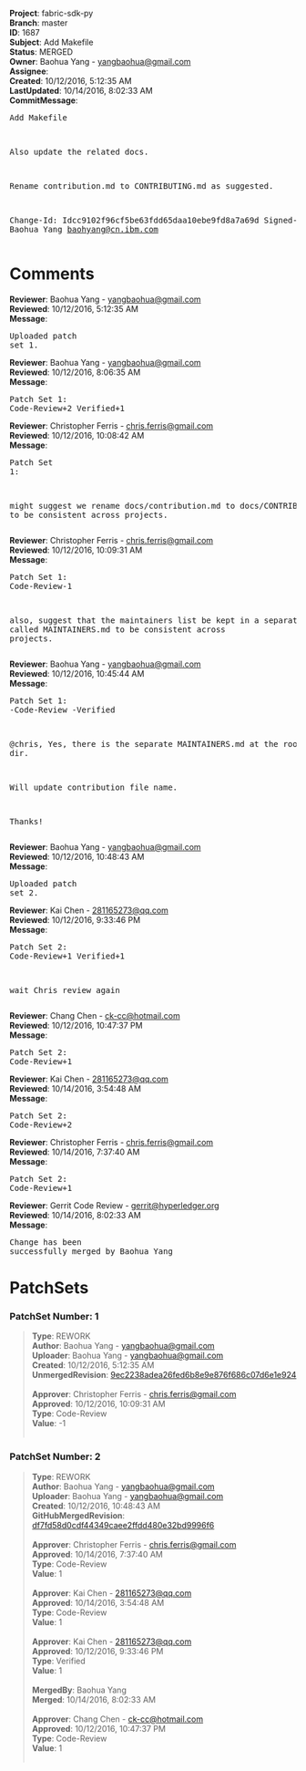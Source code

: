 <strong>Project</strong>: fabric-sdk-py<br><strong>Branch</strong>: master<br><strong>ID</strong>: 1687<br><strong>Subject</strong>: Add Makefile<br><strong>Status</strong>: MERGED<br><strong>Owner</strong>: Baohua Yang - yangbaohua@gmail.com<br><strong>Assignee</strong>:<br><strong>Created</strong>: 10/12/2016, 5:12:35 AM<br><strong>LastUpdated</strong>: 10/14/2016, 8:02:33 AM<br><strong>CommitMessage</strong>:<br><pre>Add Makefile

Also update the related docs.

Rename contribution.md to CONTRIBUTING.md as suggested.

Change-Id: Idcc9102f96cf5be63fdd65daa10ebe9fd8a7a69d
Signed-off-by: Baohua Yang <baohyang@cn.ibm.com>
</pre><h1>Comments</h1><strong>Reviewer</strong>: Baohua Yang - yangbaohua@gmail.com<br><strong>Reviewed</strong>: 10/12/2016, 5:12:35 AM<br><strong>Message</strong>: <pre>Uploaded patch set 1.</pre><strong>Reviewer</strong>: Baohua Yang - yangbaohua@gmail.com<br><strong>Reviewed</strong>: 10/12/2016, 8:06:35 AM<br><strong>Message</strong>: <pre>Patch Set 1: Code-Review+2 Verified+1</pre><strong>Reviewer</strong>: Christopher Ferris - chris.ferris@gmail.com<br><strong>Reviewed</strong>: 10/12/2016, 10:08:42 AM<br><strong>Message</strong>: <pre>Patch Set 1:

might suggest we rename docs/contribution.md to docs/CONTRIBUTING.md to be consistent across projects.</pre><strong>Reviewer</strong>: Christopher Ferris - chris.ferris@gmail.com<br><strong>Reviewed</strong>: 10/12/2016, 10:09:31 AM<br><strong>Message</strong>: <pre>Patch Set 1: Code-Review-1

also, suggest that the maintainers list be kept in a separate file called MAINTAINERS.md to be consistent across projects.</pre><strong>Reviewer</strong>: Baohua Yang - yangbaohua@gmail.com<br><strong>Reviewed</strong>: 10/12/2016, 10:45:44 AM<br><strong>Message</strong>: <pre>Patch Set 1: -Code-Review -Verified

@chris,
Yes, there is the separate MAINTAINERS.md at the root dir.

Will update contribution file name.

Thanks!</pre><strong>Reviewer</strong>: Baohua Yang - yangbaohua@gmail.com<br><strong>Reviewed</strong>: 10/12/2016, 10:48:43 AM<br><strong>Message</strong>: <pre>Uploaded patch set 2.</pre><strong>Reviewer</strong>: Kai Chen - 281165273@qq.com<br><strong>Reviewed</strong>: 10/12/2016, 9:33:46 PM<br><strong>Message</strong>: <pre>Patch Set 2: Code-Review+1 Verified+1

wait Chris review again</pre><strong>Reviewer</strong>: Chang Chen - ck-cc@hotmail.com<br><strong>Reviewed</strong>: 10/12/2016, 10:47:37 PM<br><strong>Message</strong>: <pre>Patch Set 2: Code-Review+1</pre><strong>Reviewer</strong>: Kai Chen - 281165273@qq.com<br><strong>Reviewed</strong>: 10/14/2016, 3:54:48 AM<br><strong>Message</strong>: <pre>Patch Set 2: Code-Review+2</pre><strong>Reviewer</strong>: Christopher Ferris - chris.ferris@gmail.com<br><strong>Reviewed</strong>: 10/14/2016, 7:37:40 AM<br><strong>Message</strong>: <pre>Patch Set 2: Code-Review+1</pre><strong>Reviewer</strong>: Gerrit Code Review - gerrit@hyperledger.org<br><strong>Reviewed</strong>: 10/14/2016, 8:02:33 AM<br><strong>Message</strong>: <pre>Change has been successfully merged by Baohua Yang</pre><h1>PatchSets</h1><h3>PatchSet Number: 1</h3><blockquote><strong>Type</strong>: REWORK<br><strong>Author</strong>: Baohua Yang - yangbaohua@gmail.com<br><strong>Uploader</strong>: Baohua Yang - yangbaohua@gmail.com<br><strong>Created</strong>: 10/12/2016, 5:12:35 AM<br><strong>UnmergedRevision</strong>: [9ec2238adea26fed6b8e9e876f686c07d6e1e924](https://github.com/hyperledger-gerrit-archive/fabric-sdk-py/commit/9ec2238adea26fed6b8e9e876f686c07d6e1e924)<br><br><strong>Approver</strong>: Christopher Ferris - chris.ferris@gmail.com<br><strong>Approved</strong>: 10/12/2016, 10:09:31 AM<br><strong>Type</strong>: Code-Review<br><strong>Value</strong>: -1<br><br></blockquote><h3>PatchSet Number: 2</h3><blockquote><strong>Type</strong>: REWORK<br><strong>Author</strong>: Baohua Yang - yangbaohua@gmail.com<br><strong>Uploader</strong>: Baohua Yang - yangbaohua@gmail.com<br><strong>Created</strong>: 10/12/2016, 10:48:43 AM<br><strong>GitHubMergedRevision</strong>: [df7fd58d0cdf44349caee2ffdd480e32bd9996f6](https://github.com/hyperledger-gerrit-archive/fabric-sdk-py/commit/df7fd58d0cdf44349caee2ffdd480e32bd9996f6)<br><br><strong>Approver</strong>: Christopher Ferris - chris.ferris@gmail.com<br><strong>Approved</strong>: 10/14/2016, 7:37:40 AM<br><strong>Type</strong>: Code-Review<br><strong>Value</strong>: 1<br><br><strong>Approver</strong>: Kai Chen - 281165273@qq.com<br><strong>Approved</strong>: 10/14/2016, 3:54:48 AM<br><strong>Type</strong>: Code-Review<br><strong>Value</strong>: 1<br><br><strong>Approver</strong>: Kai Chen - 281165273@qq.com<br><strong>Approved</strong>: 10/12/2016, 9:33:46 PM<br><strong>Type</strong>: Verified<br><strong>Value</strong>: 1<br><br><strong>MergedBy</strong>: Baohua Yang<br><strong>Merged</strong>: 10/14/2016, 8:02:33 AM<br><br><strong>Approver</strong>: Chang Chen - ck-cc@hotmail.com<br><strong>Approved</strong>: 10/12/2016, 10:47:37 PM<br><strong>Type</strong>: Code-Review<br><strong>Value</strong>: 1<br><br></blockquote>